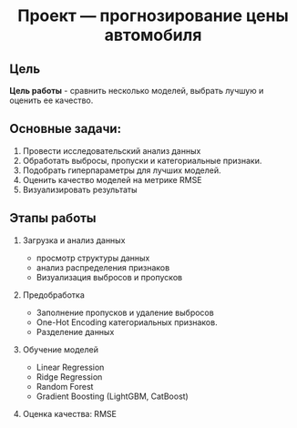 <h1 align="center"> Проект — прогнозирование цены автомобиля</h1>

 ## Цель
 
**Цель работы** - сравнить несколько моделей, выбрать лучшую и оценить ее качество. 

## Основные задачи:
1. Провести исследовательский анализ данных 
2. Обработать выбросы, пропуски и категориальные признаки.
3. Подобрать гиперпараметры для лучших моделей.
4. Оценить качество моделей на метрике RMSE
5. Визуализировать результаты

## Этапы работы 

1. Загрузка и анализ данных
   - просмотр структуры данных
   - анализ распределения признаков
   - Визуализация выбросов и пропусков

2. Предобработка
   - Заполнение пропусков и удаление выбросов
   - One-Hot Encoding категориальных признаков.
   - Разделение данных

3. Обучение моделей
   - Linear Regression
   - Ridge Regression
   - Random Forest
   - Gradient Boosting (LightGBM, CatBoost)

4. Оценка качества: RMSE
    
